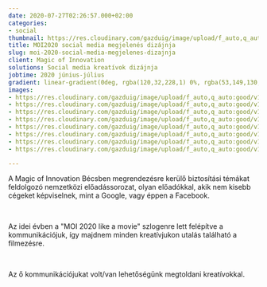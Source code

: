 ```yaml
---
date: 2020-07-27T02:26:57.000+02:00
categories:
- social
thumbnail: https://res.cloudinary.com/gazduig/image/upload/f_auto,q_auto:good/v1595856793/cms/PENS_lbpjiu.png
title: MOI2020 social media megjelenés dizájnja
slug: moi-2020-social-media-megjelenes-dizajnja
client: Magic of Innovation
solutions: Social media kreatívok dizájnja
jobtime: 2020 június-július
gradient: linear-gradient(0deg, rgba(120,32,228,1) 0%, rgba(53,149,130,0) 45%)
images:
- https://res.cloudinary.com/gazduig/image/upload/f_auto,q_auto:good/v1595809695/cms/Frame_86_apw0yg.webp
- https://res.cloudinary.com/gazduig/image/upload/f_auto,q_auto:good/v1595809695/cms/Frame_85_n3dazs.webp
- https://res.cloudinary.com/gazduig/image/upload/f_auto,q_auto:good/v1595809695/cms/Frame_84_hy00mh.webp
- https://res.cloudinary.com/gazduig/image/upload/f_auto,q_auto:good/v1595809695/cms/Frame_83_woz21x.webp
- https://res.cloudinary.com/gazduig/image/upload/f_auto,q_auto:good/v1595809695/cms/Frame_82_yihmlb.webp
- https://res.cloudinary.com/gazduig/image/upload/f_auto,q_auto:good/v1595809695/cms/Frame_81_j0gkib.webp
- https://res.cloudinary.com/gazduig/image/upload/f_auto,q_auto:good/v1595809695/cms/Frame_80_mv8hei.webp
- https://res.cloudinary.com/gazduig/image/upload/f_auto,q_auto:good/v1595809695/cms/Frame_79_rdjb1u.webp

---
```

A Magic of Innovation Bécsben megrendezésre kerülő biztosítási témákat feldolgozó nemzetközi előadássorozat, olyan előadókkal, akik nem kisebb cégeket képviselnek, mint a Google, vagy éppen a Facebook.

<br>

Az idei évben a "MOI 2020 like a movie" szlogenre lett felépítve a kommunikációjuk, így majdnem minden kreatívjukon utalás található a filmezésre.

<br>

Az ő kommunikációjukat volt/van lehetőségünk megtoldani kreatívokkal.